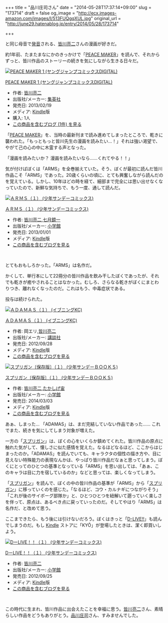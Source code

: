 +++
title = "品川庄司さん"
date = "2014-05-28T17:37:14+09:00"
slug = "173714"
draft = false
og_image = "http://ecx.images-amazon.com/images/I/513FUQgqXUL.jpg"
original_url = "http://june29.hatenablog.jp/entry/2014/05/28/173714"

+++

<p>と同じ母音で<a class="keyword" href="http://d.hatena.ne.jp/keyword/%C8%AF%B2%BB">発音</a>される、<a class="keyword" href="http://d.hatena.ne.jp/keyword/%B3%A7%C0%EE%CE%BC%C6%F3">皆川亮二</a>さんの漫画が好きだ。</p>
<p>約1年前、たまたまなにかのきっかけで「<a class="keyword" href="http://d.hatena.ne.jp/keyword/PEACE%20MAKER">PEACE MAKER</a>」を読んで、それからずっと、皆川作品のストーリーの続きを気にしながら生きる日々だ。</p>
<p></p>
<div class="hatena-asin-detail">
<a href="http://www.amazon.co.jp/exec/obidos/ASIN/B00B22XP7K/cameralady-22/"><img src="http://ecx.images-amazon.com/images/I/513FUQgqXUL._SL160_.jpg" class="hatena-asin-detail-image" alt="PEACE MAKER 1 (ヤングジャンプコミックスDIGITAL)" title="PEACE MAKER 1 (ヤングジャンプコミックスDIGITAL)"></a><div class="hatena-asin-detail-info">
<p class="hatena-asin-detail-title"><a href="http://www.amazon.co.jp/exec/obidos/ASIN/B00B22XP7K/cameralady-22/">PEACE MAKER 1 (ヤングジャンプコミックスDIGITAL)</a></p>
<ul>
<li>
<span class="hatena-asin-detail-label">作者:</span> <a class="keyword" href="http://d.hatena.ne.jp/keyword/%B3%A7%C0%EE%CE%BC%C6%F3">皆川亮二</a>
</li>
<li>
<span class="hatena-asin-detail-label">出版社/メーカー:</span> <a class="keyword" href="http://d.hatena.ne.jp/keyword/%BD%B8%B1%D1%BC%D2">集英社</a>
</li>
<li>
<span class="hatena-asin-detail-label">発売日:</span> 2013/02/19</li>
<li>
<span class="hatena-asin-detail-label">メディア:</span> <a class="keyword" href="http://d.hatena.ne.jp/keyword/Kindle">Kindle</a>版</li>
<li>
<span class="hatena-asin-detail-label">購入</span>: 1人 </li>
<li><a href="http://d.hatena.ne.jp/asin/B00B22XP7K/cameralady-22" target="_blank">この商品を含むブログ (1件) を見る</a></li>
</ul>
</div>
<div class="hatena-asin-detail-foot"></div>
</div>
<p>「<a class="keyword" href="http://d.hatena.ne.jp/keyword/PEACE%20MAKER">PEACE MAKER</a>」を、当時の最新刊まで読み進めてしまったところで、乾きに襲われた。「もっともっと皆川先生の漫画を読みたい…！」それは強い渇望で、やがて己の心の中に木霊する声となった。</p>
<p>「漫画を読みたいか？ 漫画を読みたいなら……くれてやる！！」</p>
<p>気が付けばぼくは「ARMS」を全巻揃えていた。そう、ぼくが最初に読んだ皆川作品こそ「ARMS」であった。20歳くらいの頃に、とても興奮しながら読んだのを覚えている。しかし、10年ほどの時を経て、細部まで完全には思い出せなくなっていたので、新鮮な気持ちで、もう一度、通して読んだ。</p>
<p></p>
<div class="hatena-asin-detail">
<a href="http://www.amazon.co.jp/exec/obidos/ASIN/B00AQ9H7MO/cameralady-22/"><img src="http://ecx.images-amazon.com/images/I/51IWRwRm0bL._SL160_.jpg" class="hatena-asin-detail-image" alt="ＡＲＭＳ（１） (少年サンデーコミックス)" title="ＡＲＭＳ（１） (少年サンデーコミックス)"></a><div class="hatena-asin-detail-info">
<p class="hatena-asin-detail-title"><a href="http://www.amazon.co.jp/exec/obidos/ASIN/B00AQ9H7MO/cameralady-22/">ＡＲＭＳ（１） (少年サンデーコミックス)</a></p>
<ul>
<li>
<span class="hatena-asin-detail-label">作者:</span> <a class="keyword" href="http://d.hatena.ne.jp/keyword/%B3%A7%C0%EE%CE%BC%C6%F3">皆川亮二</a>,<a class="keyword" href="http://d.hatena.ne.jp/keyword/%BC%B7%B7%EE%B6%C0%B0%EC">七月鏡一</a>
</li>
<li>
<span class="hatena-asin-detail-label">出版社/メーカー:</span> <a class="keyword" href="http://d.hatena.ne.jp/keyword/%BE%AE%B3%D8%B4%DB">小学館</a>
</li>
<li>
<span class="hatena-asin-detail-label">発売日:</span> 2013/01/01</li>
<li>
<span class="hatena-asin-detail-label">メディア:</span> <a class="keyword" href="http://d.hatena.ne.jp/keyword/Kindle">Kindle</a>版</li>
<li><a href="http://d.hatena.ne.jp/asin/B00AQ9H7MO/cameralady-22" target="_blank">この商品を含むブログを見る</a></li>
</ul>
</div>
<div class="hatena-asin-detail-foot"></div>
</div>
<br>
<p>とてもおもしろかった。「ARMS」は名作だ。</p>
<p>かくして、単行本にして22冊分の皆川作品を飲み干したぼくであったが、それでも乾きが癒やされることはなかった。むしろ、さらなる乾きがぼくにまとわりつき、離れなくなったのだ。これはもう、中毒症状である。</p>
<p>投与は続けられた。</p>
<p></p>
<div class="hatena-asin-detail">
<a href="http://www.amazon.co.jp/exec/obidos/ASIN/B009KYCE8I/cameralady-22/"><img src="http://ecx.images-amazon.com/images/I/516hfjxnkyL._SL160_.jpg" class="hatena-asin-detail-image" alt="ＡＤＡＭＡＳ（１） (イブニングKC)" title="ＡＤＡＭＡＳ（１） (イブニングKC)"></a><div class="hatena-asin-detail-info">
<p class="hatena-asin-detail-title"><a href="http://www.amazon.co.jp/exec/obidos/ASIN/B009KYCE8I/cameralady-22/">ＡＤＡＭＡＳ（１） (イブニングKC)</a></p>
<ul>
<li>
<span class="hatena-asin-detail-label">作者:</span> 岡エリ,<a class="keyword" href="http://d.hatena.ne.jp/keyword/%B3%A7%C0%EE%CE%BC%C6%F3">皆川亮二</a>
</li>
<li>
<span class="hatena-asin-detail-label">出版社/メーカー:</span> <a class="keyword" href="http://d.hatena.ne.jp/keyword/%B9%D6%C3%CC%BC%D2">講談社</a>
</li>
<li>
<span class="hatena-asin-detail-label">発売日:</span> 2012/09/28</li>
<li>
<span class="hatena-asin-detail-label">メディア:</span> <a class="keyword" href="http://d.hatena.ne.jp/keyword/Kindle">Kindle</a>版</li>
<li><a href="http://d.hatena.ne.jp/asin/B009KYCE8I/cameralady-22" target="_blank">この商品を含むブログを見る</a></li>
</ul>
</div>
<div class="hatena-asin-detail-foot"></div>
</div>
<p></p>
<div class="hatena-asin-detail">
<a href="http://www.amazon.co.jp/exec/obidos/ASIN/B00III0BFU/cameralady-22/"><img src="http://ecx.images-amazon.com/images/I/51zAn8KZuoL._SL160_.jpg" class="hatena-asin-detail-image" alt="スプリガン〔保存版〕（１） (少年サンデーＢＯＯＫＳ)" title="スプリガン〔保存版〕（１） (少年サンデーＢＯＯＫＳ)"></a><div class="hatena-asin-detail-info">
<p class="hatena-asin-detail-title"><a href="http://www.amazon.co.jp/exec/obidos/ASIN/B00III0BFU/cameralady-22/">スプリガン〔保存版〕（１） (少年サンデーＢＯＯＫＳ)</a></p>
<ul>
<li>
<span class="hatena-asin-detail-label">作者:</span> <a class="keyword" href="http://d.hatena.ne.jp/keyword/%B3%A7%C0%EE%CE%BC%C6%F3">皆川亮二</a>,<a class="keyword" href="http://d.hatena.ne.jp/keyword/%A4%BF%A4%AB%A4%B7%A4%B2%C3%E8">たかしげ宙</a>
</li>
<li>
<span class="hatena-asin-detail-label">出版社/メーカー:</span> <a class="keyword" href="http://d.hatena.ne.jp/keyword/%BE%AE%B3%D8%B4%DB">小学館</a>
</li>
<li>
<span class="hatena-asin-detail-label">発売日:</span> 2014/03/03</li>
<li>
<span class="hatena-asin-detail-label">メディア:</span> <a class="keyword" href="http://d.hatena.ne.jp/keyword/Kindle">Kindle</a>版</li>
<li><a href="http://d.hatena.ne.jp/asin/B00III0BFU/cameralady-22" target="_blank">この商品を含むブログを見る</a></li>
</ul>
</div>
<div class="hatena-asin-detail-foot"></div>
</div>
<p>あぁ、しまった… 「ADAMAS」は、まだ完結していない作品であった…… これでまた、続きを気にしてしまう対象が増えた。</p>
<p>一方の「<a class="keyword" href="http://d.hatena.ne.jp/keyword/%A5%B9%A5%D7%A5%EA%A5%AC%A5%F3">スプリガン</a>」は、ぼくの心をいくらか鎮めてくれた。皆川作品の原点に触れた気がして、懐しさに似た感情を覚えた。なるほどなるほど、ここからはじまったのか。「ADAMAS」を読んでいても、キャラクタの個性の描き方や、目に見えない特殊能力の表現なんかは、やっぱり皆川作品だなぁと思ってしまう。ぼくにとってのひとつの基準となっている「ARMS」を思い出しては、「あぁ、このキャラは目に力を宿しているのか」などと思っては、楽しくなってしまう。</p>
<p>「<a class="keyword" href="http://d.hatena.ne.jp/keyword/%A5%B9%A5%D7%A5%EA%A5%AC%A5%F3">スプリガン</a>」を読んで、ぼくの中の皆川作品の基準が「ARMS」から「<a class="keyword" href="http://d.hatena.ne.jp/keyword/%A5%B9%A5%D7%A5%EA%A5%AC%A5%F3">スプリガン</a>」に移っていくのを感じた。「なるほど、コウ・カルナギにつながりそう」「これが後のサイボーグ部隊か」と、ひとつひとつを紐解いて遡っていく楽しさを伴って、原点は、あるべき点に戻っていったのだ。そしてやはり「ARMS」は名作だ、と改めて思う。</p>
<p>ここまできたら、もう後には引けないだろう。ぼくはきっと「<a class="keyword" href="http://d.hatena.ne.jp/keyword/D-LIVE%21%21">D-LIVE!!</a>」も読んでしまうのだ。もし <a class="keyword" href="http://d.hatena.ne.jp/keyword/Kindle">Kindle</a> ストアに「KYŌ」が登場したときは、潔く即買いしよう。</p>
<p></p>
<div class="hatena-asin-detail">
<a href="http://www.amazon.co.jp/exec/obidos/ASIN/B009JZGEXE/cameralady-22/"><img src="http://ecx.images-amazon.com/images/I/51Fr0CcqMeL._SL160_.jpg" class="hatena-asin-detail-image" alt="DーLIVE！！（１） (少年サンデーコミックス)" title="DーLIVE！！（１） (少年サンデーコミックス)"></a><div class="hatena-asin-detail-info">
<p class="hatena-asin-detail-title"><a href="http://www.amazon.co.jp/exec/obidos/ASIN/B009JZGEXE/cameralady-22/">DーLIVE！！（１） (少年サンデーコミックス)</a></p>
<ul>
<li>
<span class="hatena-asin-detail-label">作者:</span> <a class="keyword" href="http://d.hatena.ne.jp/keyword/%B3%A7%C0%EE%CE%BC%C6%F3">皆川亮二</a>
</li>
<li>
<span class="hatena-asin-detail-label">出版社/メーカー:</span> <a class="keyword" href="http://d.hatena.ne.jp/keyword/%BE%AE%B3%D8%B4%DB">小学館</a>
</li>
<li>
<span class="hatena-asin-detail-label">発売日:</span> 2012/09/25</li>
<li>
<span class="hatena-asin-detail-label">メディア:</span> <a class="keyword" href="http://d.hatena.ne.jp/keyword/Kindle">Kindle</a>版</li>
<li><a href="http://d.hatena.ne.jp/asin/B009JZGEXE/cameralady-22" target="_blank">この商品を含むブログを見る</a></li>
</ul>
</div>
<div class="hatena-asin-detail-foot"></div>
</div>
<br>
<p>この時代に生まれ、皆川作品に出会えたことを幸福に思う。<a class="keyword" href="http://d.hatena.ne.jp/keyword/%B3%A7%C0%EE%CE%BC%C6%F3">皆川亮二</a>さん、素晴らしい作品をどうもありがとう。<a class="keyword" href="http://d.hatena.ne.jp/keyword/%C9%CA%C0%EE%BE%B1%BB%CA">品川庄司</a>さん、すみませんでした。</p>